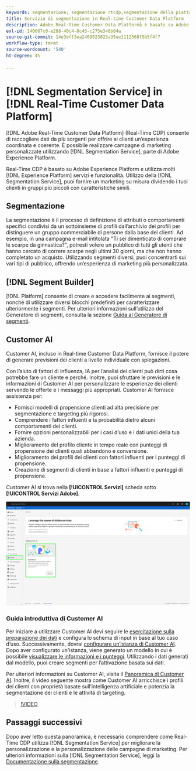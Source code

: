 ```yaml
---
keywords: segmentazione; segmentazione rtcdp;segmentazione della piattaforma dati cliente in tempo reale
title: Servizio di segmentazione in Real-time Customer Data Platform
description: Adobe Real-Time Customer Data Platformå è basato su Adobe Experience Platform e utilizza molti dei servizi e delle funzionalità di Experience Platform. Tramite il servizio di segmentazione, puoi fornire attività di marketing personalizzate dividendo i tuoi clienti in gruppi più piccoli con caratteristiche simili.
exl-id: 140667c0-e288-40c4-8c45-c275e348b84a
source-git-commit: 14e3eff3ea2469023823a35ee1112568f5b5f4f7
workflow-type: tm+mt
source-wordcount: '540'
ht-degree: 4%

---
```


# [!DNL Segmentation Service] in [!DNL Real-Time Customer Data Platform]

[!DNL Adobe Real-Time Customer Data Platform] (Real-Time CDP) consente di raccogliere dati da più sorgenti per offrire ai clienti un’esperienza coordinata e coerente. È possibile realizzare campagne di marketing personalizzate utilizzando [!DNL Segmentation Service], parte di Adobe Experience Platform.

Real-Time CDP è basato su Adobe Experience Platform e utilizza molti [!DNL Experience Platform] servizi e funzionalità. Utilizzo della [!DNL Segmentation Service], puoi fornire un marketing su misura dividendo i tuoi clienti in gruppi più piccoli con caratteristiche simili.

## Segmentazione

La segmentazione è il processo di definizione di attributi o comportamenti specifici condivisi da un sottoinsieme di profili dall’archivio dei profili per distinguere un gruppo commerciabile di persone dalla base dei clienti. Ad esempio, in una campagna e-mail intitolata &quot;Ti sei dimenticato di comprare le scarpe da ginnastica?&quot;, potresti volere un pubblico di tutti gli utenti che hanno cercato di correre scarpe negli ultimi 30 giorni, ma che non hanno completato un acquisto. Utilizzando segmenti diversi, puoi concentrarti sui vari tipi di pubblico, offrendo un’esperienza di marketing più personalizzata.

## [!DNL Segment Builder]

[!DNL Platform] consente di creare e accedere facilmente ai segmenti, nonché di utilizzare diversi blocchi predefiniti per caratterizzare ulteriormente i segmenti. Per ulteriori informazioni sull’utilizzo del Generatore di segmenti, consulta la sezione [Guida al Generatore di segmenti](./segment-builder-guide.md).

## Customer AI

Customer AI, incluso in Real-time Customer Data Platform, fornisce il potere di generare previsioni dei clienti a livello individuale con spiegazioni.

Con l’aiuto di fattori di influenza, IA per l’analisi dei clienti può dirti cosa potrebbe fare un cliente e perché. Inoltre, puoi sfruttare le previsioni e le informazioni di Customer AI per personalizzare le esperienze dei clienti servendo le offerte e i messaggi più appropriati. Customer AI fornisce assistenza per:

* Fornisci modelli di propensione clienti ad alta precisione per segmentazione e targeting più rigorosi.
* Comprendere i fattori influenti e la probabilità dietro alcuni comportamenti dei clienti.
* Fornire opzioni personalizzabili per i casi d’uso e i dati unici della tua azienda.
* Miglioramento del profilo cliente in tempo reale con punteggi di propensione dei clienti quali abbandono e conversione.
* Miglioramento dei profili dei clienti con fattori influenti per i punteggi di propensione.
* Creazione di segmenti di clienti in base a fattori influenti e punteggi di propensione.

Customer AI si trova nella **[!UICONTROL Servizi]** scheda sotto **[!UICONTROL Servizi Adobe]**.

![Posizione di Customer AI](../assets/overview/rtcdp-customer-ai.png)

### Guida introduttiva di Customer AI

Per iniziare a utilizzare Customer AI devi seguire le [esercitazione sulla preparazione dei dati](../../intelligent-services/data-preparation.md) e configura lo schema di input in base al tuo caso d’uso. Successivamente, dovrai [configurare un’istanza di Customer AI](../../intelligent-services/customer-ai/user-guide/configure.md). Dopo aver configurato un&#39;istanza, viene generato un modello in cui è possibile [visualizzare le informazioni e i punteggi](../../intelligent-services/customer-ai/user-guide/discover-insights.md). Utilizzando i dati generati dal modello, puoi creare segmenti per l’attivazione basata sui dati.

Per ulteriori informazioni su Customer AI, visita il [Panoramica di Customer AI](../../intelligent-services/customer-ai/overview.md). Inoltre, il video seguente mostra come Customer AI arricchisce i profili dei clienti con proprietà basate sull’intelligenza artificiale e potenzia la segmentazione dei clienti e le attività di targeting.

>[!VIDEO](https://video.tv.adobe.com/v/40374/?quality=12&learn=on)


## Passaggi successivi

Dopo aver letto questa panoramica, è necessario comprendere come Real-Time CDP utilizza [!DNL Segmentation Service] per migliorare la personalizzazione e la personalizzazione delle campagne di marketing. Per ulteriori informazioni sulla [!DNL Segmentation Service], leggi la [Documentazione sulla segmentazione](../../segmentation/home.md).
